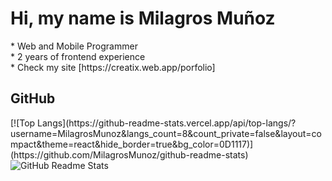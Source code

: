 <h1 slyle="color:#392C61;"> Hi, my name is Milagros Muñoz</h1>
</bh>
* Web and Mobile Programmer </br>
* 2 years of frontend experience </br>
* Check my site [https://creatix.web.app/porfolio]
<h2>GitHub</h2> 
[![Top Langs](https://github-readme-stats.vercel.app/api/top-langs/?username=MilagrosMunoz&langs_count=8&count_private=false&layout=compact&theme=react&hide_border=true&bg_color=0D1117)](https://github.com/MilagrosMunoz/github-readme-stats)

<img src="https://github-readme-stats.vercel.app/api?username=MilagrosMunoz" alt="GitHub Readme Stats">

